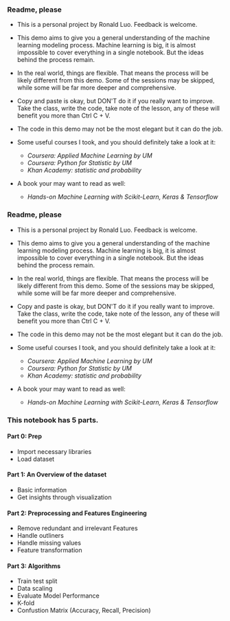 ### Readme, please

- This is a personal project by Ronald Luo. Feedback is welcome.
- This demo aims to give you a general understanding of the machine learning modeling process. Machine learning is big, it is almost impossible to cover everything in a single notebook. But the ideas behind the process remain.
- In the real world, things are flexible. That means the process will be likely different from this demo. Some of the sessions may be skipped, while some will be far more deeper and comprehensive.
- Copy and paste is okay, but DON'T do it if you really want to improve. Take the class, write the code, take note of the lesson, any of these will benefit you more than Ctrl C + V.
- The code in this demo may not be the most elegant but it can do the job.

- Some useful courses I took, and you should definitely take a look at it:
   - *Coursera: Applied Machine Learning by UM*
   - *Coursera: Python for Statistic by UM*
   - *Khan Academy: statistic and probability*
- A book your may want to read as well:
  - *Hands-on Machine Learning with Scikit-Learn, Keras & Tensorflow*

### Readme, please

- This is a personal project by Ronald Luo. Feedback is welcome.
- This demo aims to give you a general understanding of the machine learning modeling process. Machine learning is big, it is almost impossible to cover everything in a single notebook. But the ideas behind the process remain.
- In the real world, things are flexible. That means the process will be likely different from this demo. Some of the sessions may be skipped, while some will be far more deeper and comprehensive.
- Copy and paste is okay, but DON'T do it if you really want to improve. Take the class, write the code, take note of the lesson, any of these will benefit you more than Ctrl C + V.
- The code in this demo may not be the most elegant but it can do the job.

- Some useful courses I took, and you should definitely take a look at it:
   - *Coursera: Applied Machine Learning by UM*
   - *Coursera: Python for Statistic by UM*
   - *Khan Academy: statistic and probability*
- A book your may want to read as well:
  - *Hands-on Machine Learning with Scikit-Learn, Keras & Tensorflow*



### This notebook has 5 parts. 


#### Part 0: Prep  
- Import necessary libraries
- Load dataset

####  Part 1: An Overview of the dataset
- Basic information
- Get insights through visualization

#### **Part 2: Preprocessing and Features Engineering**
- Remove redundant and irrelevant Features
- Handle outliners
- Handle missing values
- Feature transformation

#### **Part 3: Algorithms**
- Train test split
- Data scaling
- Evaluate Model Performance
- K-fold
- Confustion Matrix (Accuracy, Recall, Precision)
